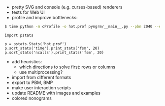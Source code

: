 - pretty SVG and console (e.g. curses-based) renderers
- tests for Web UI
- profile and improve bottlenecks:

```bash
$ time python -m cProfile -o hot.prof pyngrm/__main__.py --pbn 2040 --draw-final
```

```
import pstats

p = pstats.Stats('hot.prof')
p.sort_stats('time').print_stats('fsm', 20)
p.sort_stats('ncalls').print_stats('fsm', 20)
```

- add heuristics:
  - which directions to solve first: rows or columns
  - use multiprocessing?
- import from different formats
- export to PBM, BMP
- make user interaction scripts
- update README with images and examples
- colored nonograms
